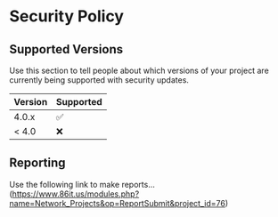 # Security Policy

## Supported Versions

Use this section to tell people about which versions of your project are
currently being supported with security updates.

| Version | Supported          |
| ------- | ------------------ |
| 4.0.x   | :white_check_mark: |
| < 4.0   | :x:                |

## Reporting 
Use the following link to make reports...<br/>
(https://www.86it.us/modules.php?name=Network_Projects&op=ReportSubmit&project_id=76)
